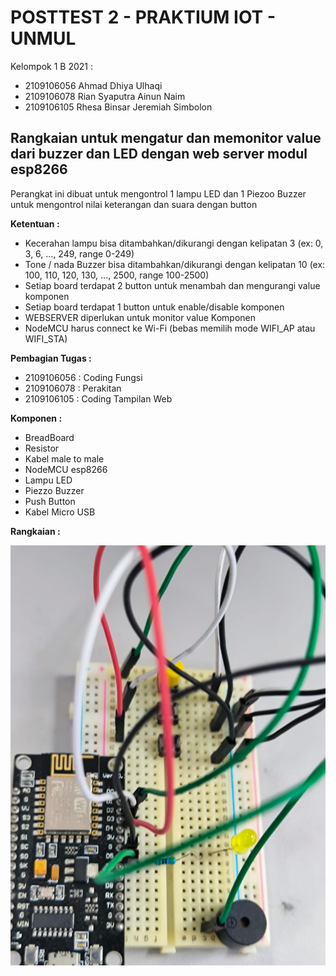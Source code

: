 
# POSTTEST 2 - PRAKTIUM IOT - UNMUL

Kelompok 1 B 2021 :
- 2109106056 Ahmad Dhiya Ulhaqi
- 2109106078 Rian Syaputra Ainun Naim
- 2109106105 Rhesa Binsar Jeremiah Simbolon


## Rangkaian untuk mengatur dan memonitor value dari buzzer dan LED dengan web server modul esp8266

Perangkat ini dibuat untuk mengontrol 1 lampu LED dan 1 Piezoo Buzzer untuk mengontrol nilai keterangan dan suara dengan button

**Ketentuan :**
- Kecerahan lampu bisa ditambahkan/dikurangi dengan kelipatan 3 (ex: 0, 3, 6, ..., 249, range 0-249)
- Tone / nada Buzzer bisa ditambahkan/dikurangi dengan kelipatan 10 (ex: 100, 110, 120, 130, ..., 2500, range 100-2500)
- Setiap board terdapat 2 button untuk menambah dan mengurangi value komponen
- Setiap board terdapat 1 button untuk enable/disable komponen
- WEBSERVER diperlukan untuk monitor value Komponen
- NodeMCU harus connect ke Wi-Fi (bebas memilih mode WIFI_AP atau WIFI_STA)

**Pembagian Tugas :**
- 2109106056 : Coding Fungsi
- 2109106078 : Perakitan
- 2109106105 : Coding Tampilan Web

**Komponen :**
- BreadBoard
- Resistor
- Kabel male to male
- NodeMCU esp8266
- Lampu LED
- Piezzo Buzzer
- Push Button
- Kabel Micro USB

**Rangkaian :**

![alt text](Rangkaian.jpg)
